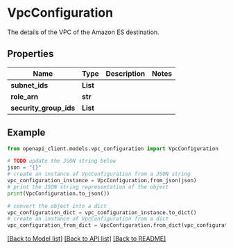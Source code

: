 # VpcConfiguration

The details of the VPC of the Amazon ES destination.

## Properties

Name | Type | Description | Notes
------------ | ------------- | ------------- | -------------
**subnet_ids** | **List** |  | 
**role_arn** | **str** |  | 
**security_group_ids** | **List** |  | 

## Example

```python
from openapi_client.models.vpc_configuration import VpcConfiguration

# TODO update the JSON string below
json = "{}"
# create an instance of VpcConfiguration from a JSON string
vpc_configuration_instance = VpcConfiguration.from_json(json)
# print the JSON string representation of the object
print(VpcConfiguration.to_json())

# convert the object into a dict
vpc_configuration_dict = vpc_configuration_instance.to_dict()
# create an instance of VpcConfiguration from a dict
vpc_configuration_from_dict = VpcConfiguration.from_dict(vpc_configuration_dict)
```
[[Back to Model list]](../README.md#documentation-for-models) [[Back to API list]](../README.md#documentation-for-api-endpoints) [[Back to README]](../README.md)


